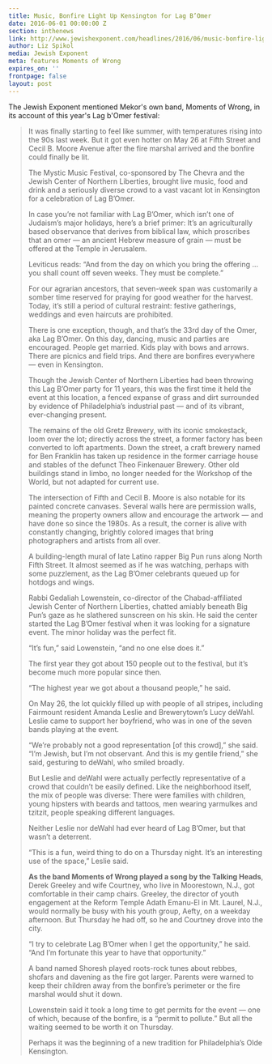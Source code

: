 ```yaml
---
title: Music, Bonfire Light Up Kensington for Lag B’Omer
date: 2016-06-01 00:00:00 Z
section: inthenews
link: http://www.jewishexponent.com/headlines/2016/06/music-bonfire-light-up-kensington-for-lag-b-omer
author: Liz Spikol
media: Jewish Exponent
meta: features Moments of Wrong
expires_on: ''
frontpage: false
layout: post
---
```


The Jewish Exponent mentioned Mekor's own band, Moments of Wrong, in its account of this year's Lag b'Omer festival:

>It was finally starting to feel like summer, with temperatures rising into the 90s last week. But it got even hotter on May 26 at Fifth Street and Cecil B. Moore Avenue after the fire marshal arrived and the bonfire could finally be lit. 
>  
> The Mystic Music Festival, co-sponsored by The Chevra and the Jewish Center of Northern Liberties, brought live music, food and drink and a seriously diverse crowd to a vast vacant lot in Kensington for a celebration of Lag B’Omer.
>  
> In case you’re not familiar with Lag B’Omer, which isn’t one of Judaism’s major holidays, here’s a brief primer: It’s an agriculturally based observance that derives from biblical law, which proscribes that an omer — an ancient Hebrew measure of grain — must be offered at the Temple in Jerusalem. 
>  
> Leviticus reads: “And from the day on which you bring the offering … you shall count off seven weeks. They must be complete.” 
>  
> For our agrarian ancestors, that seven-week span was customarily a somber time reserved for praying for good weather for the harvest. Today, it’s still a period of cultural restraint: festive gatherings, weddings and even haircuts are prohibited.
>  
> There is one exception, though, and that’s the 33rd day of the Omer, aka Lag B’Omer. On this day, dancing, music and parties are encouraged. People get married. Kids play with bows and arrows. There are picnics and field trips. And there are bonfires everywhere — even in Kensington.
>  
> Though the Jewish Center of Northern Liberties had been throwing this Lag B’Omer party for 11 years, this was the first time it held the event at this location, a fenced expanse of grass and dirt surrounded by evidence of Philadelphia’s industrial past — and of its vibrant, ever-changing present. 
>  
> The remains of the old Gretz Brewery, with its iconic smokestack, loom over the lot; directly across the street, a former factory has been converted to loft apartments. Down the street, a craft brewery named for Ben Franklin has taken up residence in the former carriage house and stables of the defunct Theo Finkenauer Brewery. Other old buildings stand in limbo, no longer needed for the Workshop of the World, but not adapted for current use.
>  
> The intersection of Fifth and Cecil B. Moore is also notable for its painted concrete canvases. Several walls here are permission walls, meaning the property owners allow and encourage the artwork — and have done so since the 1980s. As a result, the corner is alive with constantly changing, brightly colored images that bring photographers and artists from all over. 
>  
> A building-length mural of late Latino rapper Big Pun runs along North Fifth Street. It almost seemed as if he was watching, perhaps with some puzzlement, as the Lag B’Omer celebrants queued up for hotdogs and wings.
>  
> Rabbi Gedaliah Lowenstein, co-director of the Chabad-affiliated Jewish Center of Northern Liberties, chatted amiably beneath Big Pun’s gaze as he slathered sunscreen on his skin. He said the center started the Lag B’Omer festival when it was looking for a signature event. The minor holiday was the perfect fit.
>  
> “It’s fun,” said Lowenstein, “and no one else does it.”
>  
> The first year they got about 150 people out to the festival, but it’s become much more popular since then.
>  
> “The highest year we got about a thousand people,” he said.
>  
> On May 26, the lot quickly filled up with people of all stripes, including Fairmount resident Amanda Leslie and Brewerytown’s Lucy deWahl. Leslie came to support her boyfriend, who was in one of the seven bands playing at the event. 
>  
> “We’re probably not a good representation [of this crowd],” she said. “I’m Jewish, but I’m not observant. And this is my gentile friend,” she said, gesturing to deWahl, who smiled broadly. 
>  
> But Leslie and deWahl were actually perfectly representative of a crowd that couldn’t be easily defined. Like the neighborhood itself, the mix of people was diverse: There were families with children, young hipsters with beards and tattoos, men wearing yarmulkes and tzitzit, people speaking different languages. 
>  
> Neither Leslie nor deWahl had ever heard of Lag B’Omer, but that wasn’t a deterrent.
>  
> “This is a fun, weird thing to do on a Thursday night. It’s an interesting use of the space,” Leslie said. 
>  
> **As the band Moments of Wrong played a song by the Talking Heads**, Derek Greeley and wife Courtney, who live in Moorestown, N.J., got comfortable in their camp chairs. Greeley, the director of youth engagement at the Reform Temple Adath Emanu-El in Mt. Laurel, N.J., would normally be busy with his youth group, Aefty, on a weekday afternoon. But Thursday he had off, so he and Courtney drove into the city. 
>  
> “I try to celebrate Lag B’Omer when I get the opportunity,” he said. “And I’m fortunate this year to have that opportunity.”
>  
> A band named Shoresh played roots-rock tunes about rebbes, shofars and davening as the fire got larger. Parents were warned to keep their children away from the bonfire’s perimeter or the fire marshal would shut it down. 
>  
> Lowenstein said it took a long time to get permits for the event — one of which, because of the bonfire, is a “permit to pollute.” But all the waiting seemed to be worth it on Thursday.
>  
> Perhaps it was the beginning of a new tradition for Philadelphia’s Olde Kensington.  
